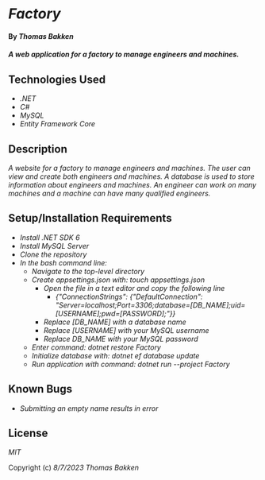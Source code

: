 # _Factory_

#### By _**Thomas Bakken**_

#### _A web application for a factory to manage engineers and machines._

## Technologies Used

* _.NET_
* _C#_
* _MySQL_
* _Entity Framework Core_

## Description

_A website for a factory to manage engineers and machines. The user can view and create both engineers and machines. A database is used to store information about engineers and machines. An engineer can work on many machines and a machine can have many qualified engineers._

## Setup/Installation Requirements

* _Install .NET SDK 6_
* _Install MySQL Server_
* _Clone the repository_
* _In the bash command line:_
  * _Navigate to the top-level directory_
  * _Create appsettings.json with: touch appsettings.json_
    * _Open the file in a text editor and copy the following line_
      * _\{"ConnectionStrings": \{"DefaultConnection": "Server=localhost;Port=3306;database=\[DB_NAME\];uid=\[USERNAME\];pwd=\[PASSWORD\];"\}\}_
    * _Replace \[DB_NAME\] with a database name_
    * _Replace \[USERNAME\] with your MySQL username_
    * _Replace DB_NAME with your MySQL password_
  * _Enter command: dotnet restore Factory_
  * _Initialize database with: dotnet ef database update_
  * _Run application with command: dotnet run --project Factory_


## Known Bugs

* _Submitting an empty name results in error_

## License

_MIT_

Copyright (c) _8/7/2023_ _Thomas Bakken_